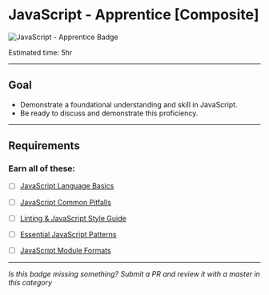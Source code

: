 # JavaScript - Apprentice [Composite]

![JavaScript - Apprentice Badge](../img/badges/javascript-apprentice-md.png "JavaScript Apprentice badge")

Estimated time: 5hr

-----


## Goal
- Demonstrate a foundational understanding and skill in JavaScript.
- Be ready to discuss and demonstrate this proficiency.


-----


## Requirements

### Earn all of these:
  - [ ] [JavaScript Language Basics](_micro_javascript-language-basics.md)
  - [ ] [JavaScript Common Pitfalls](_micro_javascript-common-pitfalls.md)
  - [ ] [Linting & JavaScript Style Guide](_micro_linting-and-js-style-guide.md)
  - [ ] [Essential JavaScript Patterns](_micro_essential-javascript-patterns.md)
  - [ ] [JavaScript Module Formats](_micro_javascript-module-formats.md)


-----

  *Is this badge missing something? Submit a PR and review it with a master in this category*
